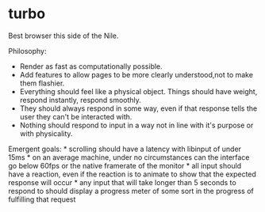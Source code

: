 # turbo
Best browser this side of the Nile.

Philosophy:
* Render as fast as computationally possible.
* Add features to allow pages to be more clearly understood,not to make them flashier.
* Everything should feel like a physical object. Things should have weight, respond instantly, respond smoothly.
* They should always respond in some way, even if that response tells the user they can't be interacted with.
* Nothing should respond to input in a way not in line with it's purpose or with physicality.

Emergent goals:
        * scrolling should have a latency with libinput of under 15ms
        * on an average machine, under no circumstances can the interface go below 60fps or the native framerate of the monitor
        * all input should have a reaction, even if the reaction is to animate to show that the expected response will occur
        * any input that will take longer than 5 seconds to respond to should display a progress meter of some sort in the progress of fulfilling that request
